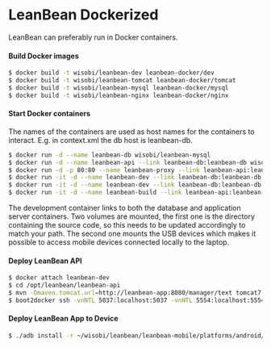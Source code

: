 LeanBean Dockerized
========

LeanBean can preferably run in Docker containers.

#### Build Docker images

```bash
$ docker build -t wisobi/leanbean-dev leanbean-docker/dev
$ docker build -t wisobi/leanbean-tomcat leanbean-docker/tomcat
$ docker build -t wisobi/leanbean-mysql leanbean-docker/mysql
$ docker build -t wisobi/leanbean-nginx leanbean-docker/nginx
```

#### Start Docker containers

The names of the containers are used as host names for the containers to interact. E.g. in context.xml the db host is leanbean-db.

```bash
$ docker run -d --name leanbean-db wisobi/leanbean-mysql
$ docker run -d --name leanbean-api --link leanbean-db:leanbean-db wisobi/leanbean-tomcat
$ docker run -d -p 80:80 --name leanbean-proxy --link leanbean-api:leanbean-api wisobi/leanbean-nginx
$ docker run -it -d --name leanbean-dev --link leanbean-db:leanbean-db --link leanbean-api:leanbean-api -v ${HOME}/wisobi/leanbean:/opt/leanbean --privileged -v /dev/bus/usb:/dev/bus/usb wisobi/leanbean-dev
$ docker run -it -d --name leanbean-dev --link leanbean-db:leanbean-db --link leanbean-api:leanbean-api -v ${HOME}/wisobi/leanbean:/opt/leanbean -v ${HOME}/.m2:/root/.m2 wisobi/leanbean-dev
$ docker run -it -d --name leanbean-build --link leanbean-api:leanbean-api -v ${HOME}/wisobi/leanbean:/opt/leanbean -v ${HOME}/.m2:/root/.m2 wisobi/leanbean-build
```
The development container links to both the database and application server containers. Two volumes are mounted, the first one is the directory containing the source code, so this needs to be updated accordingly to match your path. The second one mounts the USB devices which makes it possible to access mobile devices connected locally to the laptop.

#### Deploy LeanBean API

```bash
$ docker attach leanbean-dev
$ cd /opt/leanbean/leanbean-api
$ mvn -Dmaven.tomcat.url=http://leanbean-app:8080/manager/text tomcat7:redeploy
$ boot2docker ssh -vnNTL 5037:localhost:5037 -vnNTL 5554:localhost:5554 -vnNTL 5555:localhost:5555
```

#### Deploy LeanBean App to Device
```bash
$ ./adb install -r ~/wisobi/leanbean/leanbean-mobile/platforms/android/build/outputs/apk/android-debug.apk
```